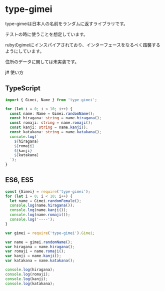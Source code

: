 # type-gimei

type-gimeiは日本人の名前をランダムに返すライブラリです。

テストの時に使うことを想定しています。

rubyのgimeiにインスパイアされており、インターフェースをなるべく踏襲するようにしています。

住所のデータに関しては未実装です。

j# 使い方

## TypeScript

```typescript
import { Gimei, Name } from 'type-gimei';

for (let i = 0; i < 10; i++) {
  const name: Name = Gimei.randomName();
  const hiragana: string = name.hiragana();
  const romaji: string = name.romaji();
  const kanji: string = name.kanji();
  const katakana: string = name.katakana();
  console.log(`
    ${hiragana}
    ${romaji}
    ${kanji}
    ${katakana}
  `);
}
```

## ES6, ES5

```javascript
const {Gimei} = require('type-gimei');
for (let i = 0; i < 10; i++) {
  let name = Gimei.randomFemale();
  console.log(name.hiragana());
  console.log(name.kanji());
  console.log(name.romaji());
  console.log('----');
}
```

```javascript
var gimei = require('type-gimei').Gimei;

var name = gimei.randomName();
var hiragana = name.hiragana();
var romaji = name.romaji();
var kanji = name.kanji();
var katakana = name.katakana();

console.log(hiragana);
console.log(romaji);
console.log(kanji);
console.log(katakana);
```
